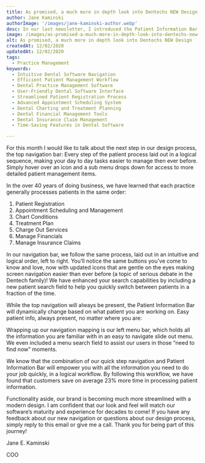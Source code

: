 ```yaml
---
title: As promised, a much more in depth look into Dentechs NEW Design
author: Jane Kaminski
authorImage: '/images/jane-kaminski-author.webp'
desc: In our last newsletter, I introduced the Patient Information Bar, a critical step in our effort to give you the information you need, always at your fingertips. This is part of a complete design overhaul we are making to Dentech.
image: /images/as-promised-a-much-more-in-depth-look-into-dentechs-new-design.webp
alt: As promised, a much more in depth look into Dentechs NEW Design
createdAt: 12/02/2020
updatedAt: 12/02/2020
tags:
  - Practice Management
keywords:
  - Intuitive Dental Software Navigation
  - Efficient Patient Management Workflow
  - Dental Practice Management Software
  - User-Friendly Dental Software Interface
  - Streamlined Patient Registration Process
  - Advanced Appointment Scheduling System
  - Dental Charting and Treatment Planning
  - Dental Financial Management Tools
  - Dental Insurance Claim Management
  - Time-Saving Features in Dental Software

---
```


For this month I would like to talk about the next step in our design process, the top navigation bar: Every step of the patient process laid out in a logical sequence, making your day to day tasks easier to manage then ever before. Simply hover over an icon and a sub menu drops down for access to more detailed patient management items.

In the over 40 years of doing business, we have learned that each practice generally processes patients in the same order: 

1. Patient Registration
2. Appointment Scheduling and Management
3. Chart Conditions
4. Treatment Plan
5. Charge Out Services
6. Manage Financials
7. Manage Insurance Claims

In our navigation bar, we follow the same process, laid out in an intuitive and logical order, left to right. You’ll notice the same buttons you’ve come to know and love, now with updated icons that are gentle on the eyes making screen navigation easier than ever before (a topic of serious debate in the Dentech family)! We have enhanced your search capabilities by including a new patient search field to help you quickly switch between patients in a fraction of the time. 

While the top navigation will always be present, the Patient Information Bar will dynamically change based on what patient you are working on. Easy patient info, always present, no matter where you are:

Wrapping up our navigation mapping is our left menu bar, which holds all the information you are familiar with in an easy to navigate slide out menu. We even included a menu search field to assist our users in those “need to find now” moments.

We know that the combination of our quick step navigation and Patient Information Bar will empower you with all the information you need to do your job quickly, in a logical workflow. By following this workflow, we have found that customers save on average 23% more time in processing patient information.

Functionality aside, our brand is becoming much more streamlined with a modern design. I am confident that our look and feel will match our software’s maturity and experience for decades to come! If you have any feedback about our new navigation or questions about our design process, simply reply to this email or give me a call. Thank you for being part of this journey!

Jane E. Kaminski

COO